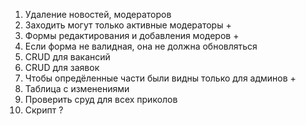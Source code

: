 1. Удаление новостей, модераторов
2. Заходить могут только активные модераторы +
3. Формы редактирования и добавления модеров +
4. Если форма не валидная, она не должна обновляться
5. CRUD для вакансий
6. CRUD для заявок
7. Чтобы опредёленные части были видны только для админов +
8. Таблица с изменениями
9. Проверить сруд для всех приколов
10. Скрипт ?